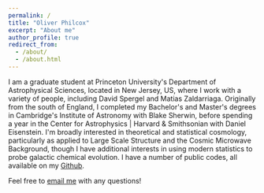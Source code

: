 ```yaml
---
permalink: /
title: "Oliver Philcox"
excerpt: "About me"
author_profile: true
redirect_from:
  - /about/
  - /about.html
---
```


I am a graduate student at Princeton University's Department of Astrophysical Sciences, located in New Jersey, US, where I work with a variety of people, including David Spergel and Matias Zaldarriaga. Originally from the south of England, I completed my Bachelor's and Master's degrees in Cambridge's Institute of Astronomy with Blake Sherwin, before spending a year in the Center for Astrophysics | Harvard & Smithsonian with Daniel Eisenstein. I'm broadly interested in theoretical and statistical cosmology, particularly as applied to Large Scale Structure and the Cosmic Microwave Background, though I have additional interests in using modern statistics to probe galactic chemical evolution. I have a number of public codes, all available on my [Github](https://github.com/oliverphilcox).

Feel free to [email me](mailto:ohep2@alumni.cam.ac.uk) with any questions!
